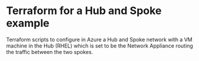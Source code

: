 # Terraform for a Hub and Spoke example

Terraform scripts to configure in Azure a Hub and Spoke network with a VM machine in the Hub (RHEL) which is set to be the Network Appliance routing the traffic between the two spokes. 
